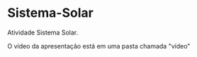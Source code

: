 # Sistema-Solar
Atividade Sistema Solar.

O vídeo da apresentação está em uma pasta chamada "vídeo"
